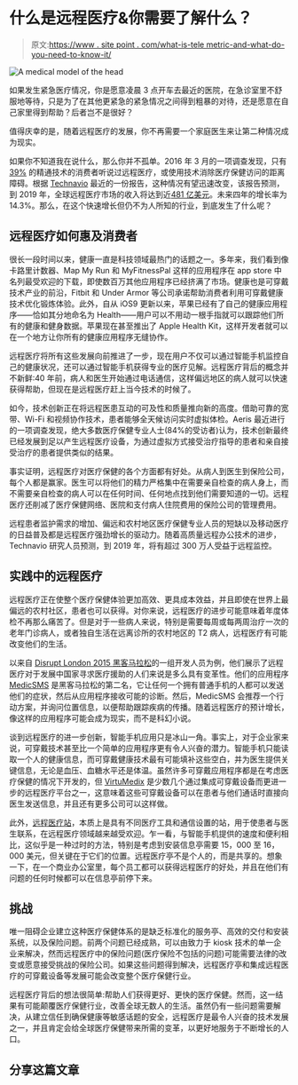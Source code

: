 # 什么是远程医疗&你需要了解什么？

> 原文:[https://www . site point . com/what-is-tele metric-and-what-do-you-need-to-know-it/](https://www.sitepoint.com/what-is-telemedicine-and-what-do-you-need-to-know-about-it/)

![A medical model of the head](../Images/6132902cfc9019ceaa9c5a6d0c7b161c.png)

如果发生紧急医疗情况，你是愿意凌晨 3 点开车去最近的医院，在急诊室里不舒服地等待，只是为了在其他更紧急的紧急情况之间得到粗暴的对待，还是愿意在自己家里得到帮助？后者岂不是很好？

值得庆幸的是，随着远程医疗的发展，你不再需要一个家庭医生来让第二种情况成为现实。

如果你不知道我在说什么，那么你并不孤单。2016 年 3 月的一项调查发现，只有 [39%](http://www.prnewswire.com/news-releases/39-of-tech-savvy-consumers-have-not-heard-of-telemedicine-healthmine-survey-300241737.html) 的精通技术的消费者听说过远程医疗，或使用技术消除医疗保健访问的距离障碍。根据 [Technavio](http://www.technavio.com/?utm_source=T3&utm_medium=BW&utm_campaign=Media) 最近的一份报告，这种情况有望迅速改变，该报告预测，到 2019 年，全球远程医疗市场的收入将达到近[481 亿美元](http://www.businesswire.com/news/home/20160325005031/en/Growing-Demand-Remote-Monitoring-Significantly-Augment-Demand)。未来四年的增长率为 14.3%。那么，在这个快速增长但仍不为人所知的行业，到底发生了什么呢？

## 远程医疗如何惠及消费者

很长一段时间以来，健康一直是科技领域最热门的话题之一。多年来，我们看到像卡路里计数器、Map My Run 和 MyFitnessPal 这样的应用程序在 app store 中名列最受欢迎的下载，即使数百万其他应用程序已经挤满了市场。健康也是可穿戴技术产业的前沿，Fitbit 和 Under Armor 等公司承诺帮助消费者利用可穿戴健康技术优化锻炼体验。此外，自从 iOS9 更新以来，苹果已经有了自己的健康应用程序——恰如其分地命名为 Health——用户可以不用动一根手指就可以跟踪他们所有的健康和健身数据。苹果现在甚至推出了 Apple Health Kit，这样开发者就可以在一个地方让你所有的健康应用程序无缝协作。

远程医疗将所有这些发展向前推进了一步，现在用户不仅可以通过智能手机监控自己的健康状况，还可以通过智能手机获得专业的医疗见解。远程医疗背后的概念并不新鲜:40 年前，病人和医生开始通过电话通信，这样偏远地区的病人就可以快速获得帮助，但现在是远程医疗赶上当今技术的时候了。

如今，技术创新正在将远程医患互动的可及性和质量推向新的高度。借助可靠的宽带、Wi-Fi 和视频协作技术，患者能够全天候访问实时虚拟体检。Aeris 最近进行的一项调查发现，绝大多数医疗保健专业人士(84%的受访者)认为，技术创新最终已经发展到足以产生远程医疗设备，为通过虚拟方式接受治疗指导的患者和亲自接受治疗的患者提供类似的结果。

事实证明，远程医疗对医疗保健的各个方面都有好处。从病人到医生到保险公司，每个人都是赢家。医生可以将他们的精力严格集中在需要亲自检查的病人身上，而不需要亲自检查的病人可以在任何时间、任何地点找到他们需要知道的一切。远程医疗还削减了医疗保健网络、医院和支付病人住院费用的保险公司的管理费用。

远程患者监护需求的增加、偏远和农村地区医疗保健专业人员的短缺以及移动医疗的日益普及都是远程医疗强劲增长的驱动力。随着高质量远程办公技术的进步，Technavio 研究人员预测，到 2019 年，将有超过 300 万人受益于远程监控。

## 实践中的远程医疗

远程医疗正在使整个医疗保健体验更加高效、更具成本效益，并且即使在世界上最偏远的农村社区，患者也可以获得。对你来说，远程医疗的进步可能意味着年度体检不再那么痛苦了。但是对于一些病人来说，特别是需要每周或每两周治疗一次的老年门诊病人，或者独自生活在远离诊所的农村地区的 T2 病人，远程医疗有可能改变他们的生活。

以来自 [Disrupt London 2015 黑客马拉松](http://techcrunch.com/2015/12/06/disrupt-london-2015-hackathon-winners/)的一组开发人员为例，他们展示了远程医疗对于发展中国家寻求医疗援助的人们来说是多么具有变革性。他们的应用程序 [MedicSMS](http://techcrunch.com/2015/12/06/medicsms-helps-diagnose-medical-emergencies-via-sms-in-developing-countries/) 是黑客马拉松的第二名，它让任何一个拥有普通手机的人都可以发送他们的症状，然后从应用程序接收可能的诊断。然后，MedicSMS 会推荐一个行动方案，并询问位置信息，以便帮助跟踪疾病的传播。随着远程医疗的预计增长，像这样的应用程序可能会成为现实，而不是科幻小说。

谈到远程医疗的进一步创新，智能手机应用只是冰山一角。事实上，对于企业家来说，可穿戴技术甚至比一个简单的应用程序更有令人兴奋的潜力。智能手机只能读取一个人的健康信息，而可穿戴健康技术最有可能填补这些空白，并为医生提供关键信息，无论是血压、血糖水平还是体温。虽然许多可穿戴应用程序都是在考虑医疗保健的情况下开发的，但 [VirtuMedix](http://www.healthcareitnews.com/news/telemedicine-vendor-aims-integrate-connected-devices-wearables) 是少数几个通过集成可穿戴设备而更进一步的远程医疗平台之一，这意味着这些可穿戴设备可以在患者与他们通话时直接向医生发送信息，并且还有更多公司可以这样做。

此外，[远程医疗站](http://www.duluthnewstribune.com/news/health/4071757-your-doctor-will-see-you-telemedicine-kiosk)，本质上是具有不同医疗工具和通信设置的站，用于使患者与医生联系，在远程医疗领域越来越受欢迎。乍一看，与智能手机提供的速度和便利相比，这似乎是一种过时的方法，特别是考虑到安装信息亭需要 15，000 至 16，000 美元，但关键在于它们的位置。远程医疗亭不是个人的，而是共享的。想象一下，在一个商业办公室里，每个员工都可以获得远程医疗的好处，并且在他们有问题的任何时候都可以在信息亭前停下来。

## 挑战

唯一阻碍企业建立这种医疗保健体系的是缺乏标准化的服务亭、高效的交付和安装系统，以及保险问题。前两个问题已经成熟，可以由致力于 kiosk 技术的单一企业来解决，然而远程医疗中的保险问题(医疗保险不包括的问题)可能需要法律的改变或愿意接受挑战的保险公司。如果这些问题得到解决，远程医疗亭和集成远程医疗的可穿戴设备等发展可能会改变整个医疗保健行业。

远程医疗背后的想法很简单:帮助人们获得更好、更快的医疗保健。然而，这一结果有可能颠覆医疗保健行业，改善全球无数人的生活。虽然仍有一些问题需要解决，从建立信任到确保健康等敏感话题的安全，远程医疗是最令人兴奋的技术发展之一，并且肯定会给全球医疗保健带来所需的变革，以更好地服务于不断增长的人口。

## 分享这篇文章